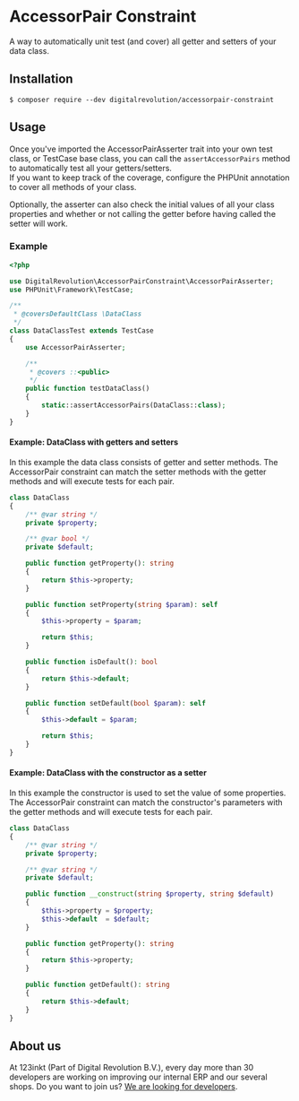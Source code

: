 # AccessorPair Constraint
A way to automatically unit test (and cover) all getter and setters of your data class.

## Installation
```
$ composer require --dev digitalrevolution/accessorpair-constraint
```

## Usage
Once you've imported the AccessorPairAsserter trait into your own test class,
or TestCase base class, you can call the ```assertAccessorPairs``` method to automatically test all your getters/setters.  
If you want to keep track of the coverage, configure the PHPUnit annotation to cover all methods of your class.

Optionally, the asserter can also check the initial values of all your class properties and whether or not calling the getter before having called the setter will work.

### Example
```php
<?php

use DigitalRevolution\AccessorPairConstraint\AccessorPairAsserter;
use PHPUnit\Framework\TestCase;

/**
 * @coversDefaultClass \DataClass
 */
class DataClassTest extends TestCase
{
    use AccessorPairAsserter;

    /**
     * @covers ::<public>
     */
    public function testDataClass()
    {
        static::assertAccessorPairs(DataClass::class);
    }
}
```

#### Example: DataClass with getters and setters
In this example the data class consists of getter and setter methods.
The AccessorPair constraint can match the setter methods with the getter methods and will execute tests for each pair.
```php
class DataClass
{
    /** @var string */
    private $property;

    /** @var bool */
    private $default;

    public function getProperty(): string
    {
        return $this->property;
    }

    public function setProperty(string $param): self
    {
        $this->property = $param;

        return $this;
    }

    public function isDefault(): bool
    {
        return $this->default;
    }

    public function setDefault(bool $param): self
    {
        $this->default = $param;

        return $this;
    }
}
```

#### Example: DataClass with the constructor as a setter
In this example the constructor is used to set the value of some properties.   
The AccessorPair constraint can match the constructor's parameters with the getter methods and will execute tests for each pair.
```php
class DataClass
{
    /** @var string */
    private $property;

    /** @var string */
    private $default;

    public function __construct(string $property, string $default)
    {
        $this->property = $property;
        $this->default  = $default;
    }

    public function getProperty(): string
    {
        return $this->property;
    }

    public function getDefault(): string
    {
        return $this->default;
    }
}
```

## About us
At 123inkt (Part of Digital Revolution B.V.), every day more than 30 developers are working on improving our internal ERP and our several shops. Do you want to join us? [We are looking for developers](https://www.123inkt.nl/page/werken_ict.html).
